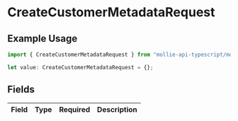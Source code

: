 # CreateCustomerMetadataRequest

## Example Usage

```typescript
import { CreateCustomerMetadataRequest } from "mollie-api-typescript/models/operations";

let value: CreateCustomerMetadataRequest = {};
```

## Fields

| Field       | Type        | Required    | Description |
| ----------- | ----------- | ----------- | ----------- |